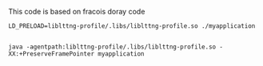 This code is based on fracois doray code
```
LD_PRELOAD=liblttng-profile/.libs/liblttng-profile.so ./myapplication


java -agentpath:liblttng-profile/.libs/liblttng-profile.so -XX:+PreserveFramePointer myapplication
```

